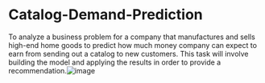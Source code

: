 # Catalog-Demand-Prediction

To analyze a business problem for a company that manufactures and sells high-end home goods to predict how much money company can expect to earn from sending out a catalog to new customers. This task will involve building the model and applying the results in order to provide a recommendation.![image](https://github.com/akshayb9/Catalog-Demand-Prediction/assets/112784488/49294d12-a9a2-4cf6-9e32-42d3c343b68c)
